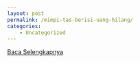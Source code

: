 ```yaml
---
layout: post
permalink: /mimpi-tas-berisi-uang-hilang/
categories:
    - Uncategorized
---
```


[Baca Selengkapnya](/02)